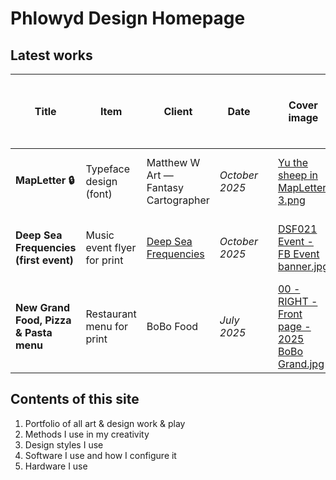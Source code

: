 # Phlowyd Design Homepage

## Latest works

<table data-column-title-hidden data-view="cards" data-full-width="true"><thead><tr><th>Title</th><th>Item</th><th>Client</th><th>Date</th><th data-type="content-ref"></th><th data-hidden data-card-cover data-type="image">Cover image</th><th data-hidden data-card-target data-type="content-ref">Link to portfolio section</th><th data-hidden>Location</th><th data-hidden data-type="number">Work hours</th><th data-hidden>Tools used<select multiple><option value="ho1gctWVdhUC" label="Blender" color="blue"></option><option value="FRkdEdNAcdwN" label="Inkscape" color="blue"></option><option value="9k3ASTGz3h5n" label="Figma" color="blue"></option><option value="5QckY43k6ESW" label="Mandelbulb" color="blue"></option><option value="q6SmeA27Fy3o" label="Photoshop" color="blue"></option><option value="SBHyQL5sP4xT" label="FontForge" color="blue"></option><option value="CBrJI6ihmrKY" label="Hand" color="blue"></option></select></th><th data-hidden data-type="content-ref">Bēhance</th><th data-hidden data-card-cover-dark data-type="image">Cover image (dark)</th></tr></thead><tbody><tr><td><strong>MapLetter 🔒</strong></td><td>Typeface design (font)</td><td>Matthew W Art — Fantasy Cartographer</td><td><em>October 2025</em></td><td></td><td><a href=".gitbook/assets/Yu the sheep in MapLetter 3.png">Yu the sheep in MapLetter 3.png</a></td><td><a href="portfolio/font-design/mapletter.md">mapletter.md</a></td><td></td><td>null</td><td></td><td></td><td><a href=".gitbook/assets/Yu the sheep in MapLetter 3 _Dark.png">Yu the sheep in MapLetter 3 _Dark.png</a></td></tr><tr><td><strong>Deep Sea Frequencies (first event)</strong></td><td>Music event flyer for print</td><td><a data-footnote-ref href="#user-content-fn-1">Deep Sea Frequencies</a></td><td><em>October 2025</em></td><td></td><td><a href=".gitbook/assets/DSF021 Event - FB Event banner.jpg">DSF021 Event - FB Event banner.jpg</a></td><td><a href="portfolio/graphic-design-work/event-marketing.md#deep-sea-frequencies-21-renaming-party">#deep-sea-frequencies-21-renaming-party</a></td><td></td><td>null</td><td></td><td></td><td></td></tr><tr><td><strong>New Grand Food, Pizza &#x26; Pasta menu</strong></td><td>Restaurant menu for print</td><td>BoBo Food</td><td><em>July 2025</em></td><td></td><td><a href=".gitbook/assets/00 - RIGHT - Front page - 2025 BoBo Grand.jpg">00 - RIGHT - Front page - 2025 BoBo Grand.jpg</a></td><td><a href="portfolio/graphic-design-work/menus/bobo-food/new-grand-food-pizza-and-pasta-menu-2025.md">new-grand-food-pizza-and-pasta-menu-2025.md</a></td><td></td><td>null</td><td></td><td></td><td></td></tr></tbody></table>

## Contents of this site

1. Portfolio of all art & design work & play
2. Methods I use in my creativity
3. Design styles I use
4. Software I use and how I configure it
5. Hardware I use



[^1]: previously _Psychedelic Jelly_
